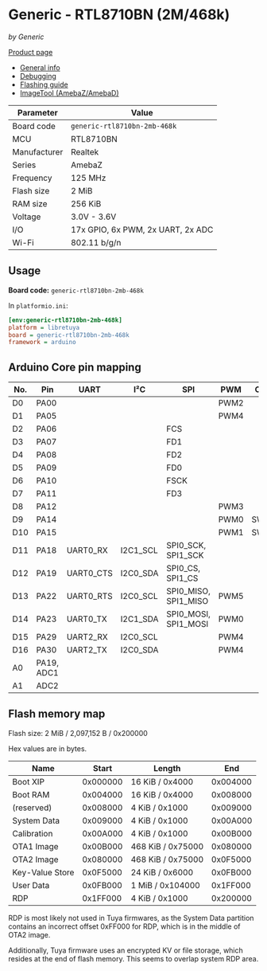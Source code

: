 # Generic - RTL8710BN (2M/468k)

*by Generic*

[Product page](https://kuba2k2.github.io/libretuya/boards/generic-rtl8710bn-2mb-468k/)

- [General info](../../docs/platform/realtek/README.md)
- [Debugging](../../docs/platform/realtek/debugging.md)
- [Flashing guide](../../docs/platform/realtek-ambz/flashing.md)
- [ImageTool (AmebaZ/AmebaD)](https://images.tuyacn.com/smart/Image_Tool/Image_Tool.zip)

Parameter    | Value
-------------|----------------------------------
Board code   | `generic-rtl8710bn-2mb-468k`
MCU          | RTL8710BN
Manufacturer | Realtek
Series       | AmebaZ
Frequency    | 125 MHz
Flash size   | 2 MiB
RAM size     | 256 KiB
Voltage      | 3.0V - 3.6V
I/O          | 17x GPIO, 6x PWM, 2x UART, 2x ADC
Wi-Fi        | 802.11 b/g/n

## Usage

**Board code:** `generic-rtl8710bn-2mb-468k`

In `platformio.ini`:

```ini
[env:generic-rtl8710bn-2mb-468k]
platform = libretuya
board = generic-rtl8710bn-2mb-468k
framework = arduino
```

## Arduino Core pin mapping

No. | Pin        | UART      | I²C      | SPI                  | PWM  | Other
----|------------|-----------|----------|----------------------|------|------
D0  | PA00       |           |          |                      | PWM2 |
D1  | PA05       |           |          |                      | PWM4 |
D2  | PA06       |           |          | FCS                  |      |
D3  | PA07       |           |          | FD1                  |      |
D4  | PA08       |           |          | FD2                  |      |
D5  | PA09       |           |          | FD0                  |      |
D6  | PA10       |           |          | FSCK                 |      |
D7  | PA11       |           |          | FD3                  |      |
D8  | PA12       |           |          |                      | PWM3 |
D9  | PA14       |           |          |                      | PWM0 | SWCLK
D10 | PA15       |           |          |                      | PWM1 | SWDIO
D11 | PA18       | UART0_RX  | I2C1_SCL | SPI0_SCK, SPI1_SCK   |      |
D12 | PA19       | UART0_CTS | I2C0_SDA | SPI0_CS, SPI1_CS     |      |
D13 | PA22       | UART0_RTS | I2C0_SCL | SPI0_MISO, SPI1_MISO | PWM5 |
D14 | PA23       | UART0_TX  | I2C1_SDA | SPI0_MOSI, SPI1_MOSI | PWM0 |
D15 | PA29       | UART2_RX  | I2C0_SCL |                      | PWM4 |
D16 | PA30       | UART2_TX  | I2C0_SDA |                      | PWM4 |
A0  | PA19, ADC1 |           |          |                      |      |
A1  | ADC2       |           |          |                      |      |

## Flash memory map

Flash size: 2 MiB / 2,097,152 B / 0x200000

Hex values are in bytes.

Name            | Start    | Length            | End
----------------|----------|-------------------|---------
Boot XIP        | 0x000000 | 16 KiB / 0x4000   | 0x004000
Boot RAM        | 0x004000 | 16 KiB / 0x4000   | 0x008000
(reserved)      | 0x008000 | 4 KiB / 0x1000    | 0x009000
System Data     | 0x009000 | 4 KiB / 0x1000    | 0x00A000
Calibration     | 0x00A000 | 4 KiB / 0x1000    | 0x00B000
OTA1 Image      | 0x00B000 | 468 KiB / 0x75000 | 0x080000
OTA2 Image      | 0x080000 | 468 KiB / 0x75000 | 0x0F5000
Key-Value Store | 0x0F5000 | 24 KiB / 0x6000   | 0x0FB000
User Data       | 0x0FB000 | 1 MiB / 0x104000  | 0x1FF000
RDP             | 0x1FF000 | 4 KiB / 0x1000    | 0x200000

RDP is most likely not used in Tuya firmwares, as the System Data partition contains an incorrect offset 0xFF000 for RDP, which is in the middle of OTA2 image.

Additionally, Tuya firmware uses an encrypted KV or file storage, which resides at the end of flash memory. This seems to overlap system RDP area.

